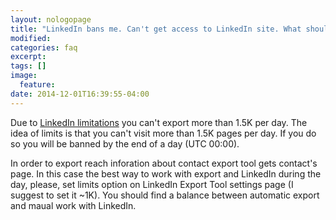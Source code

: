 ```yaml
---
layout: nologopage
title: "LinkedIn bans me. Can't get access to LinkedIn site. What should I do?"
modified:
categories: faq
excerpt:
tags: []
image:
  feature:
date: 2014-12-01T16:39:55-04:00
---
```


Due to [LinkedIn limitations](https://developer.linkedin.com/documents/throttle-limits) you can't export more than 1.5K per day. The idea of limits is that you can't visit more than 1.5K pages per day. If you do so you will be banned by the end of a day (UTC 00:00). 

In order to export reach inforation about contact export tool gets contact's page. In this case the best way to work with export and LinkedIn during the day, please, set limits option on LinkedIn Export Tool settings page (I suggest to set it ~1K).
You should find a balance between automatic export and maual work with LinkedIn.


